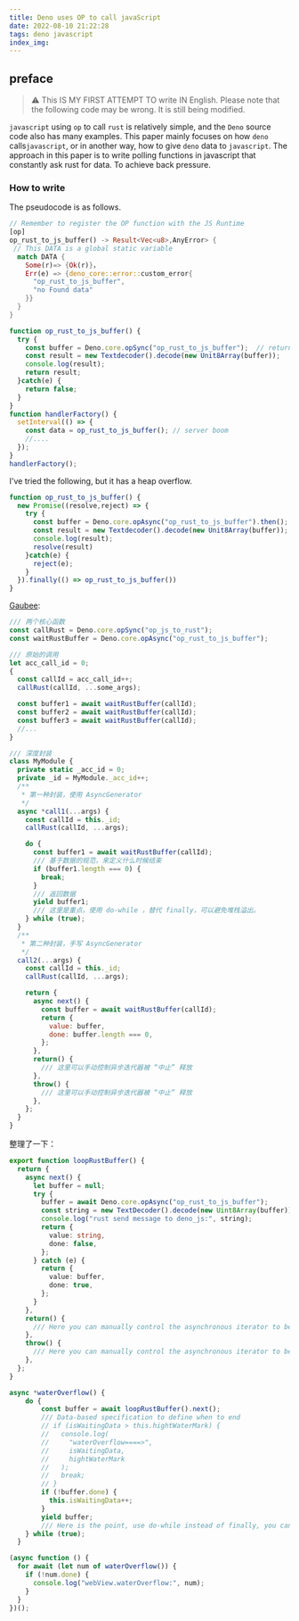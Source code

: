 ```yaml
---
title: Deno uses OP to call javaScript
date: 2022-08-10 21:22:28
tags: deno javascript
index_img:
---
```


## preface

>⚠️ This IS MY FIRST ATTEMPT TO write IN English. Please note that the following code may be wrong. It is still being modified.

`javascript` using `op` to call `rust` is relatively simple, and the `Deno` source code also has many examples.
This paper mainly focuses on how `deno` calls` javascript `, or in another way, how to give `deno` data to `javascript`.
The approach in this paper is to write polling functions in javascript that constantly ask rust for data. To achieve back pressure.

### How to write

The pseudocode is as follows.

```rust
// Remember to register the OP function with the JS Runtime
[op]
op_rust_to_js_buffer() -> Result<Vec<u8>,AnyError> {
 // This DATA is a global static variable
  match DATA {
    Some(r)=> {Ok(r)}，
    Err(e) => {deno_core::error::custom_error{
      "op_rust_to_js_buffer",
      "no Found data"
    }}
  }
}
```

```javascript
function op_rust_to_js_buffer() {
  try {
    const buffer = Deno.core.opSync("op_rust_to_js_buffer");  // return Vec<u8> -> Unit8Array
    const result = new Textdecoder().decode(new Unit8Array(buffer));
    console.log(result);
    return result;
  }catch(e) {
    return false;
  }
}
function handlerFactory() {
  setInterval(() => {
    const data = op_rust_to_js_buffer(); // server boom 
    //....
  });
}
handlerFactory();
```

I've tried the following, but it has a heap overflow.

```javascript
function op_rust_to_js_buffer() {
  new Promise((resolve,reject) => {
    try {
      const buffer = Deno.core.opAsync("op_rust_to_js_buffer").then();  // return Vec<u8> -> Unit8Array
      const result = new Textdecoder().decode(new Unit8Array(buffer));
      console.log(result);
      resolve(result)
    }catch(e) {
      reject(e);
    }
  }).finally(() => op_rust_to_js_buffer())
}
```

[Gaubee](https://github.com/Gaubee):

```javascript
/// 两个核心函数
const callRust = Deno.core.opSync("op_js_to_rust");
const waitRustBuffer = Deno.core.opAsync("op_rust_to_js_buffer");

/// 原始的调用
let acc_call_id = 0;
{
  const callId = acc_call_id++;
  callRust(callId, ...some_args);

  const buffer1 = await waitRustBuffer(callId);
  const buffer2 = await waitRustBuffer(callId);
  const buffer3 = await waitRustBuffer(callId);
  //...
}

/// 深度封装
class MyModule {
  private static _acc_id = 0;
  private _id = MyModule._acc_id++;
  /**
   * 第一种封装，使用 AsyncGenerator
   */
  async *call1(...args) {
    const callId = this._id;
    callRust(callId, ...args);

    do {
      const buffer1 = await waitRustBuffer(callId);
      /// 基于数据的规范，来定义什么时候结束
      if (buffer1.length === 0) {
        break;
      }
      /// 返回数据
      yield buffer1;
      /// 这里是重点，使用 do-while ，替代 finally，可以避免堆栈溢出。
    } while (true);
  }
  /**
   * 第二种封装，手写 AsyncGenerator
   */
  call2(...args) {
    const callId = this._id;
    callRust(callId, ...args);

    return {
      async next() {
        const buffer = await waitRustBuffer(callId);
        return {
          value: buffer,
          done: buffer.length === 0,
        };
      },
      return() {
        /// 这里可以手动控制异步迭代器被 “中止” 释放
      },
      throw() {
        /// 这里可以手动控制异步迭代器被 “中止” 释放
      },
    };
  }
}
```

整理了一下：

```typescript
export function loopRustBuffer() {
  return {
    async next() {
      let buffer = null;
      try {
        buffer = await Deno.core.opAsync("op_rust_to_js_buffer");
        const string = new TextDecoder().decode(new Uint8Array(buffer));
        console.log("rust send message to deno_js:", string);
        return {
          value: string,
          done: false,
        };
      } catch (e) {
        return {
          value: buffer,
          done: true,
        };
      }
    },
    return() {
      /// Here you can manually control the asynchronous iterator to be "aborted" and released
    },
    throw() {
      /// Here you can manually control the asynchronous iterator to be "aborted" and released
    },
  };
}

async *waterOverflow() {
    do {
        const buffer = await loopRustBuffer().next();
        /// Data-based specification to define when to end
        // if (isWaitingData > this.hightWaterMark) {
        //   console.log(
        //     "waterOverflow====>",
        //     isWaitingData,
        //     hightWaterMark
        //   );
        //   break;
        // }
        if (!buffer.done) {
          this.isWaitingData++;
        }
        yield buffer;
        /// Here is the point, use do-while instead of finally, you can avoid stack overflow。
    } while (true);
  }

(async function () {
  for await (let num of waterOverflow()) {
    if (!num.done) {
      console.log("webView.waterOverflow:", num);
    }
  }
})();

```
